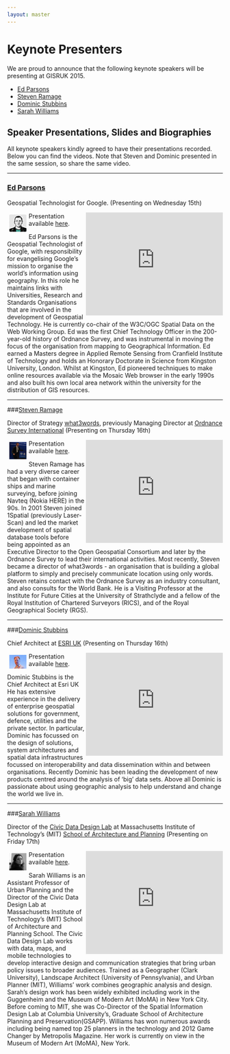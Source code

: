 ```yaml
---
layout: master
---
```


Keynote Presenters
================

We are proud to announce that the following keynote speakers will be presenting at GISRUK 2015.

- [Ed Parsons](http://www.edparsons.com/)
- [Steven Ramage](https://twitter.com/Steven_Ramage)
- [Dominic Stubbins](https://www.linkedin.com/pub/dominic-stubbins/5/439/1a2)
- [Sarah Williams](http://dusp.mit.edu/faculty/sarah-williams)


Speaker Presentations, Slides and Biographies
------------------

All keynote speakers kindly agreed to have their presentations recorded. Below you can find the videos. Note that Steven and Dominic presented in the same session, so share the same video.


<hr/>

### [Ed Parsons](http://www.edparsons.com/)

Geospatial Technologist for Google. (Presenting on Wednesday 15th)

<a href="http://www.edparsons.com/"><img src="./figures/ed.parsons.picture.png" style="float:left; width:8%; height:auto; padding:5px;"/></a>

<iframe align="right" width="320" height="240" frameborder="0" scrolling="auto" marginheight="0" marginwidth="0"
    src="https://mymedia.leeds.ac.uk/Mediasite/Play/cdbf9a40c030492a87e8a926af8478821d"></iframe>

Presentation available <a href="https://mymedia.leeds.ac.uk/Mediasite/Play/cdbf9a40c030492a87e8a926af8478821d">here</a>.

Ed Parsons is the Geospatial Technologist of Google, with responsibility for evangelising Google’s mission to organise the world’s information using geography. In this role he maintains links with Universities, Research and Standards Organisations that are involved in the development of Geospatial Technology. He is currently co-chair of the W3C/OGC Spatial Data on the Web Working Group. Ed was the first Chief Technology Officer in the 200-year-old history of Ordnance Survey, and was instrumental in moving the focus of the organisation from mapping to Geographical Information.  Ed earned a Masters degree in Applied Remote Sensing from Cranfield Institute of Technology and holds an Honorary Doctorate in Science from Kingston University, London. Whilst at Kingston, Ed pioneered techniques to make online resources available via the Mosaic Web browser in the early 1990s and also built his own local area network within the university for the distribution of GIS resources.

<hr/>
 
###[Steven Ramage](https://twitter.com/Steven_Ramage)

Director of Strategy [what3words](www.what3words.com), previously Managing Director at [Ordnance Survey International](www.ordnancesurvey.co.uk/international/) (Presenting on Thursday 16th)

<img src="./figures/s.ramage.picture.png" style="float:left; width:8%; height:auto; padding:5px;"/>

<iframe align="right" width="320" height="240" frameborder="0" scrolling="auto" marginheight="0" marginwidth="0"
    src="https://mymedia.leeds.ac.uk/Mediasite/Play/37542ac868e64b68913515649634bc831d"></iframe>

Presentation available <a href="https://mymedia.leeds.ac.uk/Mediasite/Play/37542ac868e64b68913515649634bc831d">here<a/>.
 
Steven Ramage has had a very diverse career that began with container ships and marine surveying, before joining Navteq (Nokia HERE) in the 90s. In 2001 Steven joined 1Spatial (previously Laser-Scan) and led the market development of spatial database tools before being appointed as an Executive Director to the Open Geospatial Consortium and later by the Ordnance Survey to lead their international activities. Most recently, Steven became a director of what3words - an organisation that is building a global platform to simply and precisely communicate location using only words.  Steven retains contact with the Ordnance Survey as an industry consultant, and also consults for the World Bank. He is a Visiting Professor at the Institute for Future Cities at the University of Strathclyde and a fellow of the Royal Institution of Chartered Surveyors (RICS), and of the Royal Geographical Society (RGS). 
 
<hr/>


###[Dominic Stubbins](https://www.linkedin.com/pub/dominic-stubbins/5/439/1a2)

Chief Architect at [ESRI UK](http://www.esriuk.com/)  (Presenting on Thursday 16th)

<img src="./figures/d.stubbins_photo.jpg" style="float:left; width:8%; height:auto; padding:5px;"/>

<iframe align="right" width="320" height="240" frameborder="0" scrolling="auto" marginheight="0" marginwidth="0"
    src="https://mymedia.leeds.ac.uk/Mediasite/Play/37542ac868e64b68913515649634bc831d"></iframe>

Presentation available <a href="https://mymedia.leeds.ac.uk/Mediasite/Play/37542ac868e64b68913515649634bc831d">here</a>.
 
Dominic Stubbins is the Chief Architect at Esri UK He has extensive experience in the delivery of enterprise geospatial solutions for government, defence, utilities and the private sector. In particular, Dominic has focussed on the design of solutions, system architectures and spatial data infrastructures focussed on interoperability and data dissemination within and between organisations. Recently Dominic has been leading the development of new products centred around the analysis of ‘big’ data sets.  Above all Dominic is passionate about using geographic analysis to help understand and change the world we live in.

<hr/>

###[Sarah Williams](http://dusp.mit.edu/faculty/sarah-williams)

Director of the [Civic Data Design Lab](http://www.civicdatadesignlab.org/) at Massachusetts Institute of Technology’s (MIT) [School of Architecture and Planning](http://sap.mit.edu/)  (Presenting on Friday 17th)

<a href="http://dusp.mit.edu/faculty/sarah-williams"><img src="./figures/s.williams.picture.jpg" style="float:left; width:8%; height:auto; padding:5px;"/></a>

<iframe align="right" width="320" height="240" frameborder="0" scrolling="auto" marginheight="0" marginwidth="0"
    src="https://mymedia.leeds.ac.uk/Mediasite/Play/ce91cd5b27d4481b8a49646c2fe564561d"></iframe>

Presentation available <a href="https://mymedia.leeds.ac.uk/Mediasite/Play/ce91cd5b27d4481b8a49646c2fe564561d">here</a>.
 
Sarah Williams is an Assistant Professor of Urban Planning and the Director of the Civic Data Design Lab at Massachusetts Institute of Technology’s (MIT) School of Architecture and Planning School. The Civic Data Design Lab works with data, maps, and mobile technologies to develop interactive design and communication strategies that bring urban policy issues to broader audiences.  Trained as a Geographer (Clark University), Landscape Architect (University of Pennsylvania), and Urban Planner (MIT), Williams’ work combines geographic analysis and design. Sarah’s design work has been widely exhibited including work in the Guggenheim and the Museum of Modern Art (MoMA) in New York City. 
Before coming to MIT, she was Co-Director of the Spatial Information Design Lab at Columbia University’s, Graduate School of Architecture Planning and Preservation(GSAPP). Williams has won numerous awards including being named top 25 planners in the technology and 2012 Game Changer by Metropolis Magazine. Her work is currently on view in the Museum of Modern Art (MoMA), New York.

